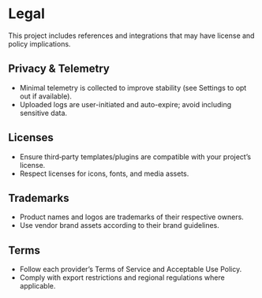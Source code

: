 # Legal

This project includes references and integrations that may have license and policy implications.

## Privacy & Telemetry

- Minimal telemetry is collected to improve stability (see Settings to opt out if available).
- Uploaded logs are user-initiated and auto-expire; avoid including sensitive data.

## Licenses

- Ensure third‑party templates/plugins are compatible with your project’s license.
- Respect licenses for icons, fonts, and media assets.

## Trademarks

- Product names and logos are trademarks of their respective owners.
- Use vendor brand assets according to their brand guidelines.

## Terms

- Follow each provider’s Terms of Service and Acceptable Use Policy.
- Comply with export restrictions and regional regulations where applicable.
